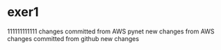 # exer1
111111111111
changes committed from AWS 
pynet
new changes from AWS
changes committed from github
new changes
